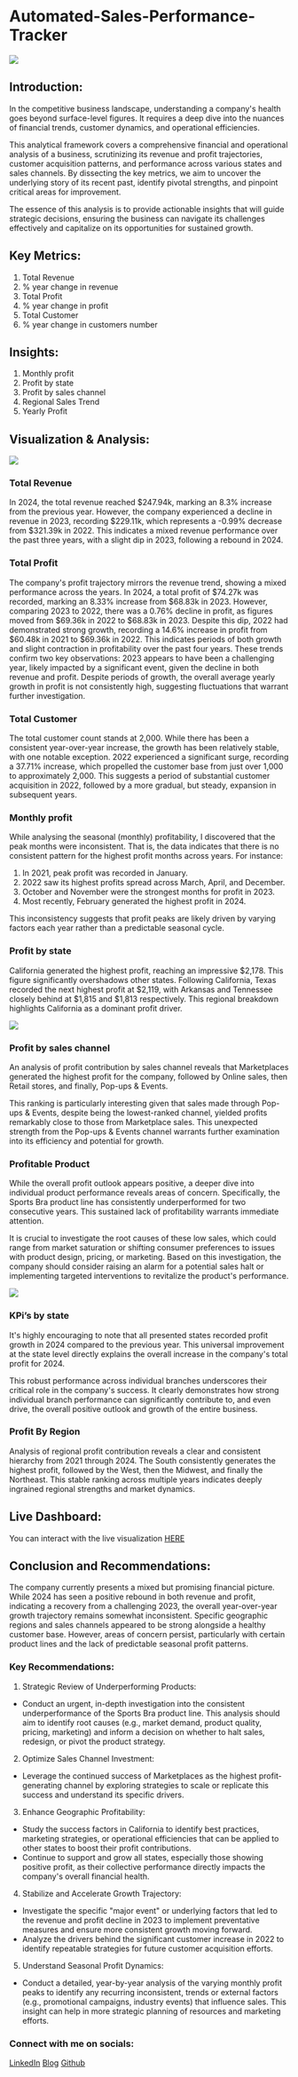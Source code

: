 # Automated-Sales-Performance-Tracker

![](https://github.com/rubytechme/Automated-Sales-Performance-Tracker/blob/main/Sales1.png)

## Introduction:

In the competitive business landscape, understanding a company's health goes beyond surface-level figures. It requires a deep dive into the nuances of financial trends, customer dynamics, and operational efficiencies.

This analytical framework covers a comprehensive financial and operational analysis of a business, scrutinizing its revenue and profit trajectories, customer acquisition patterns, and performance across various states and sales channels. By dissecting the key metrics, we aim to uncover the underlying story of its recent past, identify pivotal strengths, and pinpoint critical areas for improvement.

The essence of this analysis is to provide actionable insights that will guide strategic decisions, ensuring the business can navigate its challenges effectively and capitalize on its opportunities for sustained growth.


## Key Metrics:

1. Total Revenue
2. % year change in revenue
3. Total Profit
4. % year change in profit
5. Total Customer
6. % year change in customers number


## Insights:
1. Monthly profit
2. Profit by state
3. Profit by sales channel 
4. Regional Sales Trend
5. Yearly Profit


## Visualization & Analysis:

![](https://github.com/rubytechme/Automated-Sales-Performance-Tracker/blob/main/Sales1.png)


### Total Revenue
In 2024, the total revenue reached $247.94k, marking an 8.3% increase from the previous year. However, the company experienced a decline in revenue in 2023, recording $229.11k, which represents a -0.99% decrease from $321.39k in 2022. This indicates a mixed revenue performance over the past three years, with a slight dip in 2023, following a rebound in 2024.


### Total Profit
The company's profit trajectory mirrors the revenue trend, showing a mixed performance across the years. In 2024, a total profit of $74.27k was recorded, marking an 8.33% increase from $68.83k in 2023.
However, comparing 2023 to 2022, there was a 0.76% decline in profit, as figures moved from $69.36k in 2022 to $68.83k in 2023.
Despite this dip, 2022 had demonstrated strong growth, recording a 14.6% increase in profit from $60.48k in 2021 to $69.36k in 2022. This indicates periods of both growth and slight contraction in profitability over the past four years.
These trends confirm two key observations:
2023 appears to have been a challenging year, likely impacted by a significant event, given the decline in both revenue and profit.
Despite periods of growth, the overall average yearly growth in profit is not consistently high, suggesting fluctuations that warrant further investigation.

### Total Customer
The total customer count stands at 2,000. While there has been a consistent year-over-year increase, the growth has been relatively stable, with one notable exception. 2022 experienced a significant surge, recording a 37.71% increase, which propelled the customer base from just over 1,000 to approximately 2,000. This suggests a period of substantial customer acquisition in 2022, followed by a more gradual, but steady, expansion in subsequent years.


### Monthly profit
While analysing the seasonal (monthly)  profitability, I discovered that the peak months were inconsistent. That is, the data indicates that there is no consistent pattern for the highest profit months across years. For instance:
1. In 2021, peak profit was recorded in January.
2. 2022 saw its highest profits spread across March, April, and December.
3. October and November were the strongest months for profit in 2023.
4. Most recently, February generated the highest profit in 2024.

This inconsistency suggests that profit peaks are likely driven by varying factors each year rather than a predictable seasonal cycle.


### Profit by state
California generated the highest profit, reaching an impressive $2,178. This figure significantly overshadows other states. Following California, Texas recorded the next highest profit at $2,119, with Arkansas and Tennessee closely behind at $1,815 and $1,813 respectively. This regional breakdown highlights California as a dominant profit driver.


![](https://github.com/rubytechme/Automated-Sales-Performance-Tracker/blob/main/Sales2.png)

### Profit by sales channel 
An analysis of profit contribution by sales channel reveals that Marketplaces generated the highest profit for the company, followed by Online sales, then Retail stores, and finally, Pop-ups & Events.

This ranking is particularly interesting given that sales made through Pop-ups & Events, despite being the lowest-ranked channel, yielded profits remarkably close to those from Marketplace sales. This unexpected strength from the Pop-ups & Events channel warrants further examination into its efficiency and potential for growth.

### Profitable Product
While the overall profit outlook appears positive, a deeper dive into individual product performance reveals areas of concern. Specifically, the Sports Bra product line has consistently underperformed for two consecutive years. This sustained lack of profitability warrants immediate attention.

It is crucial to investigate the root causes of these low sales, which could range from market saturation or shifting consumer preferences to issues with product design, pricing, or marketing. Based on this investigation, the company should consider raising an alarm for a potential sales halt or implementing targeted interventions to revitalize the product's performance.


![](https://github.com/rubytechme/Automated-Sales-Performance-Tracker/blob/main/Sales2.png)


### KPi’s by state
It's highly encouraging to note that all presented states recorded profit growth in 2024 compared to the previous year. This universal improvement at the state level directly explains the overall increase in the company's total profit for 2024.

This robust performance across individual branches underscores their critical role in the company's success. It clearly demonstrates how strong individual branch performance can significantly contribute to, and even drive, the overall positive outlook and growth of the entire business.


### Profit By Region
Analysis of regional profit contribution reveals a clear and consistent hierarchy from 2021 through 2024. The South consistently generates the highest profit, followed by the West, then the Midwest, and finally the Northeast. This stable ranking across multiple years indicates deeply ingrained regional strengths and market dynamics.


## Live Dashboard:

You can interact with the live visualization [HERE](https://app.powerbi.com/groups/me/reports/48051f89-a36b-4b97-876a-c70e292092f7/ReportSection?experience=power-bi)


## Conclusion and Recommendations:
The company currently presents a mixed but promising financial picture. While 2024 has seen a positive rebound in both revenue and profit, indicating a recovery from a challenging 2023, the overall year-over-year growth trajectory remains somewhat inconsistent. Specific geographic regions and sales channels appeared to be strong alongside a healthy customer base. However, areas of concern persist, particularly with certain product lines and the lack of predictable seasonal profit patterns.

### Key Recommendations:
1. Strategic Review of Underperforming Products:
- Conduct an urgent, in-depth investigation into the consistent underperformance of the Sports Bra product line. This analysis should aim to identify root causes (e.g., market demand, product quality, pricing, marketing) and inform a decision on whether to halt sales, redesign, or pivot the product strategy.

2. Optimize Sales Channel Investment:
- Leverage the continued success of Marketplaces as the highest profit-generating channel by exploring strategies to scale or replicate this success and understand its specific drivers.

3. Enhance Geographic Profitability:
- Study the success factors in California to identify best practices, marketing strategies, or operational efficiencies that can be applied to other states to boost their profit contributions.
- Continue to support and grow all states, especially those showing positive profit, as their collective performance directly impacts the company's overall financial health.

4. Stabilize and Accelerate Growth Trajectory:
- Investigate the specific "major event" or underlying factors that led to the revenue and profit decline in 2023 to implement preventative measures and ensure more consistent growth moving forward.
- Analyze the drivers behind the significant customer increase in 2022 to identify repeatable strategies for future customer acquisition efforts.

5. Understand Seasonal Profit Dynamics:
- Conduct a detailed, year-by-year analysis of the varying monthly profit peaks to identify any recurring inconsistent, trends or external factors (e.g., promotional campaigns, industry events) that influence sales. This insight can help in more strategic planning of resources and marketing efforts.

### Connect with me on socials:
[LinkedIn](https://www.linkedin.com/in/ruby-ihekweme-aat-b25001174/)
[Blog](https://medium.com/@rubyugonnaya)
[Github](https://github.com/rubytechme)
